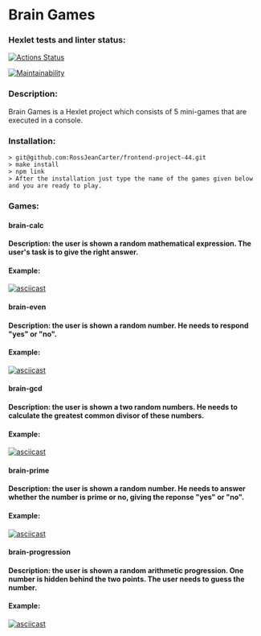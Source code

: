 # Brain Games

### Hexlet tests and linter status:
[![Actions Status](https://github.com/RossJeanCarter/frontend-project-44/workflows/hexlet-check/badge.svg)](https://github.com/RossJeanCarter/frontend-project-44/actions)

[![Maintainability](https://api.codeclimate.com/v1/badges/24d04c2cb6606b062a5a/maintainability)](https://codeclimate.com/github/RossJeanCarter/frontend-project-44/maintainability)

### Description:

 Brain Games is a Hexlet project which consists of 5 mini-games that are executed in a console. 

 ### Installation: 

    > git@github.com:RossJeanCarter/frontend-project-44.git
    > make install
    > npm link
    > After the installation just type the name of the games given below and you are ready to play.

 ### Games:

 #### brain-calc

 #### Description: the user is shown a random mathematical expression. The user's task is to give the right answer.

 #### Example:

[![asciicast](https://asciinema.org/a/o4kwaoc3Nsl2SHdubw7pfvBQF.svg)](https://asciinema.org/a/o4kwaoc3Nsl2SHdubw7pfvBQF)

   #### brain-even 

 #### Description: the user is shown a random number. He needs to respond "yes" or "no".

 #### Example:

[![asciicast](https://asciinema.org/a/dXXLYE1V3ZuzpzIdY3VNMCIMO.svg)](https://asciinema.org/a/dXXLYE1V3ZuzpzIdY3VNMCIMO)

   #### brain-gcd

 #### Description: the user is shown a two random numbers. He needs to calculate the greatest common divisor of these numbers.

 #### Example:

[![asciicast](https://asciinema.org/a/8OMYXH3IaLDlIlNrs0RpqCs7P.svg)](https://asciinema.org/a/8OMYXH3IaLDlIlNrs0RpqCs7P)

   #### brain-prime

 #### Description: the user is shown a random number. He needs to answer whether the number is prime or no, giving the reponse "yes" or "no".

  #### Example:

[![asciicast](https://asciinema.org/a/ombGTHoY7XHVKGfyiIeNVfdsT.svg)](https://asciinema.org/a/ombGTHoY7XHVKGfyiIeNVfdsT)

   #### brain-progression

 #### Description: the user is shown a random arithmetic progression. One number is hidden behind the two points. The user needs to guess the number.

 #### Example:

[![asciicast](https://asciinema.org/a/3uuoQd8sDkEtwNAS03mRRKHAn.svg)](https://asciinema.org/a/3uuoQd8sDkEtwNAS03mRRKHAn)
